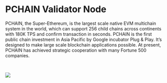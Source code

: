 # PCHAIN Validator Node

PCHAIN, the Super-Ethereum, is the largest scale native EVM multichain system in the world, which can support 256 child chains across continents with 180K TPS and confirm transaction in seconds. PCHAIN is the first public chain investment in Asia Pacific by Google incubator Plug & Play. It’s designed to make large scale blockchain applications possible. At present, PCHAIN has achieved strategic cooperation with many Fortune 500 companies.

​

![](https://gblobscdn.gitbook.com/assets%2F-MF6NYa65t3TUvQZ0zRX%2F-MLOtyrBvEIPBT1YThaA%2F-MLOuMqRxzpDsFV5tHmc%2Fimage.png?alt=media\&token=b1546646-950d-45f4-aecc-685bd0e0c391)

